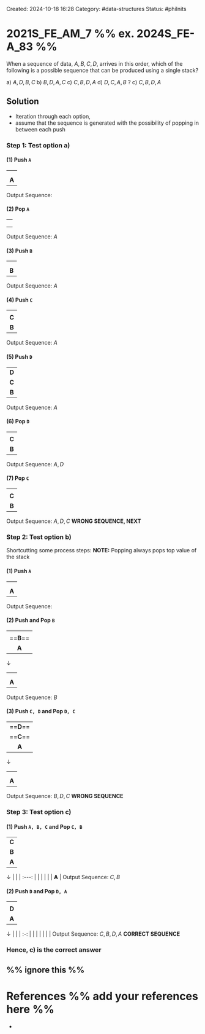Created: 2024-10-18 16:28
Category: #data-structures
Status: #philnits



# 2021S_FE_AM_7 %% ex. 2024S_FE-A_83 %%

When a sequence of data, $A, B, C, D$, arrives in this order, which of the following is a possible sequence that can be produced using a single stack?

a) $A, D, B, C$
b) $B, D, A, C$ 
c) $C, B, D, A$ 
d) $D, C, A, B$
? 
c) $C, B, D, A$ 

## Solution
- Iteration through each option, 
- assume that the sequence is generated with the possibility of popping in between each push
### Step 1: Test option a)
#### (1) Push `A`

|       |
| :---: |
|       |
|       |
| **A** |
Output Sequence: 
#### (2) Pop `A`

|     |
| :-: |
|     |
|     |
|     |
Output Sequence: $A$
#### (3) Push `B`

|       |
| :---: |
|       |
|       |
| **B** |
Output Sequence: $A$

#### (4) Push `C`

|       |
| :---: |
|       |
| **C** |
| **B** |
Output Sequence: $A$

#### (5) Push `D`

|       |
| :---: |
| **D** |
| **C** |
| **B** |
Output Sequence: $A$

#### (6) Pop `D`

|       |
| :---: |
|       |
| **C** |
| **B** |
Output Sequence: $A, D$

#### (7) Pop `C`

|       |
| :---: |
|       |
| **C** |
| **B** |
Output Sequence: $A, D, C$
**WRONG SEQUENCE, NEXT**

### Step 2: Test option b)
Shortcutting some process steps:
**NOTE:** Popping always pops top value of the stack
#### (1) Push `A`

|       |
| :---: |
|       |
|       |
| **A** |
Output Sequence: 
#### (2) Push and Pop `B`

|           |
| :-------: |
|           |
| ==**B**== |
|   **A**   |
$\downarrow$

|       |
| :---: |
|       |
|       |
| **A** |
Output Sequence:  $B$

#### (3) Push `C, D` and Pop `D, C`

|           |
| :-------: |
| ==**D**== |
| ==**C**== |
|   **A**   |
$\downarrow$

|       |
| :---: |
|       |
|       |
| **A** |
Output Sequence:  $B, D, C$
**WRONG SEQUENCE**
### Step 3: Test option c)
#### (1) Push `A, B, C` and Pop `C, B`

|       |
| :---: |
| **C** |
| **B** |
| **A** |
$\downarrow$
|       |
| :---: |
|       |
|       |
| **A** |
Output Sequence: $C, B$

#### (2) Push `D` and Pop `D, A`

|       |
| :---: |
|       |
| **D** |
| **A** |
$\downarrow$
|     |
| :-: |
|     |
|     |
|     |
Output Sequence: $C, B, D, A$
**CORRECT SEQUENCE**

### Hence, c) is the correct answer
%% ignore this %%
---









# References %% add your references here %%
- 